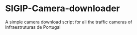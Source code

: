 # SIGIP-Camera-downloader
A simple camera download script for all the traffic cameras of Infraestruturas de Portugal
